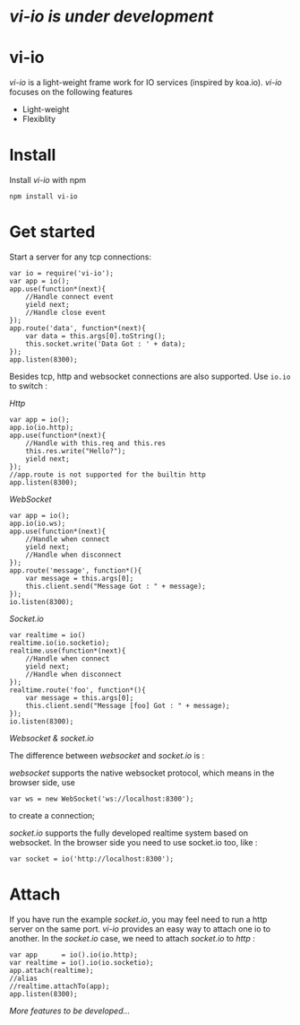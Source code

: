# *vi-io is under development*

# vi-io

*vi-io* is a light-weight frame work for IO services (inspired by koa.io). *vi-io* focuses on the following features

* Light-weight
* Flexiblity

# Install

Install *vi-io* with npm

    npm install vi-io

# Get started

Start a server for any tcp connections:

    var io = require('vi-io');
    var app = io();
    app.use(function*(next){
        //Handle connect event
        yield next;
        //Handle close event
    });
    app.route('data', function*(next){
        var data = this.args[0].toString();
        this.socket.write('Data Got : ' + data);
    });
    app.listen(8300);

Besides tcp, http and websocket connections are also supported. Use `io.io` to switch :

*Http*

    var app = io();
    app.io(io.http); 
    app.use(function*(next){
        //Handle with this.req and this.res
        this.res.write("Hello?");
        yield next;
    });
    //app.route is not supported for the builtin http
    app.listen(8300);

*WebSocket*

    var app = io();
    app.io(io.ws);
    app.use(function*(next){
        //Handle when connect
        yield next;
        //Handle when disconnect
    });
    app.route('message', function*(){
        var message = this.args[0];
        this.client.send("Message Got : " + message);
    });
    io.listen(8300);

*Socket.io*

    var realtime = io()
    realtime.io(io.socketio);
    realtime.use(function*(next){
        //Handle when connect
        yield next;
        //Handle when disconnect
    });
    realtime.route('foo', function*(){
        var message = this.args[0];
        this.client.send("Message [foo] Got : " + message);
    });
    io.listen(8300);

*Websocket & socket.io*

The difference between *websocket* and *socket.io* is :

*websocket* supports the native websocket protocol, which means in the browser side, use

    var ws = new WebSocket('ws://localhost:8300');

 to create a connection;

*socket.io* supports the fully developed realtime system based on websocket. In the browser side you need to use socket.io too, like :

    var socket = io('http://localhost:8300');
    
# Attach

If you have run the example *socket.io*, you may feel need to run a http server on the same port.
*vi-io* provides an easy way to attach one io to another. In the *socket.io* case, we need to attach *socket.io* to *http* :

    var app      = io().io(io.http);
    var realtime = io().io(io.socketio);
    app.attach(realtime);
    //alias
    //realtime.attachTo(app);
    app.listen(8300);

*More features to be developed...*
